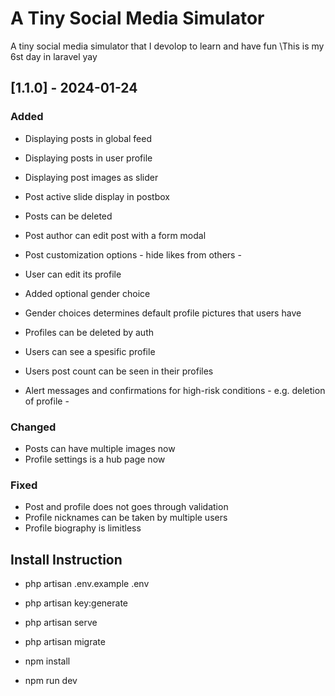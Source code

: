 # A Tiny Social Media Simulator

A tiny social media simulator that I devolop to learn and have fun 
\This is my 6st day in laravel yay

## [1.1.0] - 2024-01-24

### Added
- Displaying posts in global feed
- Displaying posts in user profile
- Displaying post images as slider
- Post active slide display in postbox
- Posts can be deleted
- Post author can edit post with a form modal
- Post customization options - hide likes from others -

- User can edit its profile
- Added optional gender choice
- Gender choices determines default profile pictures that users have
- Profiles can be deleted by auth
- Users can see a spesific profile
- Users post count can be seen in their profiles

- Alert messages and confirmations for high-risk conditions - e.g. deletion of profile - 


### Changed
- Posts can have multiple images now
- Profile settings is a hub page now


### Fixed
- Post and profile does not goes through validation
- Profile nicknames can be taken by multiple users
- Profile biography is limitless


## Install Instruction

- php artisan .env.example .env
- php artisan key:generate
- php artisan serve
- php artisan migrate

- npm install
- npm run dev
